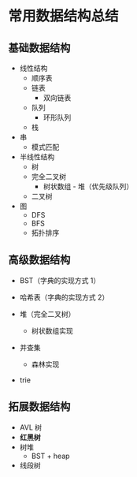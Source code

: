 # 常用数据结构总结

## 基础数据结构

- 线性结构
  - 顺序表
  - 链表
    - 双向链表
  - 队列
    - 环形队列
  - 栈
- 串
  - 模式匹配
- 半线性结构
  - 树
  - 完全二叉树
    - 树状数组 - 堆（优先级队列）
  - 二叉树
- 图
  - DFS
  - BFS
  - 拓扑排序

## 高级数据结构

- BST（字典的实现方式 1）
- 哈希表（字典的实现方式 2）
- 堆（完全二叉树）
  - 树状数组实现
- 并查集
  - 森林实现

- trie

## 拓展数据结构

- AVL 树
- **红黑树**
- 树堆
  - BST + heap
- 线段树